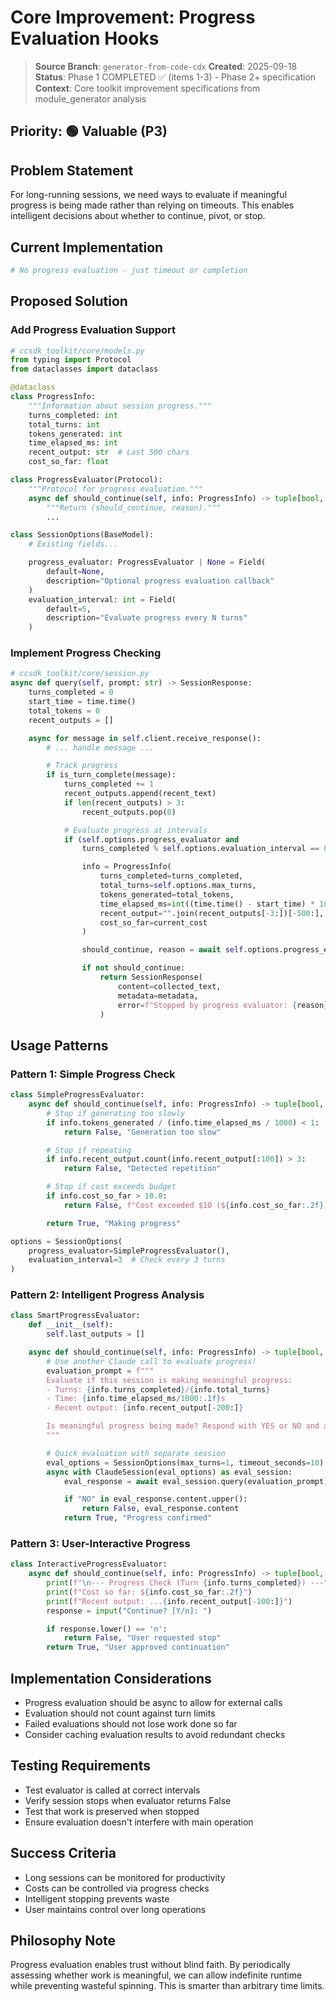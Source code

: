 # Core Improvement: Progress Evaluation Hooks

> **Source Branch**: `generator-from-code-cdx`
> **Created**: 2025-09-18
> **Status**: Phase 1 COMPLETED ✅ (items 1-3) - Phase 2+ specification
> **Context**: Core toolkit improvement specifications from module_generator analysis


## Priority: 🟢 Valuable (P3)

## Problem Statement

For long-running sessions, we need ways to evaluate if meaningful progress is being made rather than relying on timeouts. This enables intelligent decisions about whether to continue, pivot, or stop.

## Current Implementation

```python
# No progress evaluation - just timeout or completion
```

## Proposed Solution

### Add Progress Evaluation Support

```python
# ccsdk_toolkit/core/models.py
from typing import Protocol
from dataclasses import dataclass

@dataclass
class ProgressInfo:
    """Information about session progress."""
    turns_completed: int
    total_turns: int
    tokens_generated: int
    time_elapsed_ms: int
    recent_output: str  # Last 500 chars
    cost_so_far: float

class ProgressEvaluator(Protocol):
    """Protocol for progress evaluation."""
    async def should_continue(self, info: ProgressInfo) -> tuple[bool, str]:
        """Return (should_continue, reason)."""
        ...

class SessionOptions(BaseModel):
    # Existing fields...

    progress_evaluator: ProgressEvaluator | None = Field(
        default=None,
        description="Optional progress evaluation callback"
    )
    evaluation_interval: int = Field(
        default=5,
        description="Evaluate progress every N turns"
    )
```

### Implement Progress Checking

```python
# ccsdk_toolkit/core/session.py
async def query(self, prompt: str) -> SessionResponse:
    turns_completed = 0
    start_time = time.time()
    total_tokens = 0
    recent_outputs = []

    async for message in self.client.receive_response():
        # ... handle message ...

        # Track progress
        if is_turn_complete(message):
            turns_completed += 1
            recent_outputs.append(recent_text)
            if len(recent_outputs) > 3:
                recent_outputs.pop(0)

            # Evaluate progress at intervals
            if (self.options.progress_evaluator and
                turns_completed % self.options.evaluation_interval == 0):

                info = ProgressInfo(
                    turns_completed=turns_completed,
                    total_turns=self.options.max_turns,
                    tokens_generated=total_tokens,
                    time_elapsed_ms=int((time.time() - start_time) * 1000),
                    recent_output="".join(recent_outputs[-3:])[-500:],
                    cost_so_far=current_cost
                )

                should_continue, reason = await self.options.progress_evaluator.should_continue(info)

                if not should_continue:
                    return SessionResponse(
                        content=collected_text,
                        metadata=metadata,
                        error=f"Stopped by progress evaluator: {reason}"
                    )
```

## Usage Patterns

### Pattern 1: Simple Progress Check

```python
class SimpleProgressEvaluator:
    async def should_continue(self, info: ProgressInfo) -> tuple[bool, str]:
        # Stop if generating too slowly
        if info.tokens_generated / (info.time_elapsed_ms / 1000) < 1:  # Less than 1 token/sec
            return False, "Generation too slow"

        # Stop if repeating
        if info.recent_output.count(info.recent_output[:100]) > 3:
            return False, "Detected repetition"

        # Stop if cost exceeds budget
        if info.cost_so_far > 10.0:
            return False, f"Cost exceeded $10 (${info.cost_so_far:.2f})"

        return True, "Making progress"

options = SessionOptions(
    progress_evaluator=SimpleProgressEvaluator(),
    evaluation_interval=3  # Check every 3 turns
)
```

### Pattern 2: Intelligent Progress Analysis

```python
class SmartProgressEvaluator:
    def __init__(self):
        self.last_outputs = []

    async def should_continue(self, info: ProgressInfo) -> tuple[bool, str]:
        # Use another Claude call to evaluate progress!
        evaluation_prompt = f"""
        Evaluate if this session is making meaningful progress:
        - Turns: {info.turns_completed}/{info.total_turns}
        - Time: {info.time_elapsed_ms/1000:.1f}s
        - Recent output: {info.recent_output[-200:]}

        Is meaningful progress being made? Respond with YES or NO and a brief reason.
        """

        # Quick evaluation with separate session
        eval_options = SessionOptions(max_turns=1, timeout_seconds=10)
        async with ClaudeSession(eval_options) as eval_session:
            eval_response = await eval_session.query(evaluation_prompt)

            if "NO" in eval_response.content.upper():
                return False, eval_response.content
            return True, "Progress confirmed"
```

### Pattern 3: User-Interactive Progress

```python
class InteractiveProgressEvaluator:
    async def should_continue(self, info: ProgressInfo) -> tuple[bool, str]:
        print(f"\n--- Progress Check (Turn {info.turns_completed}) ---")
        print(f"Cost so far: ${info.cost_so_far:.2f}")
        print(f"Recent output: ...{info.recent_output[-100:]}")
        response = input("Continue? [Y/n]: ")

        if response.lower() == 'n':
            return False, "User requested stop"
        return True, "User approved continuation"
```

## Implementation Considerations

- Progress evaluation should be async to allow for external calls
- Evaluation should not count against turn limits
- Failed evaluations should not lose work done so far
- Consider caching evaluation results to avoid redundant checks

## Testing Requirements

- Test evaluator is called at correct intervals
- Verify session stops when evaluator returns False
- Test that work is preserved when stopped
- Ensure evaluation doesn't interfere with main operation

## Success Criteria

- Long sessions can be monitored for productivity
- Costs can be controlled via progress checks
- Intelligent stopping prevents waste
- User maintains control over long operations

## Philosophy Note

Progress evaluation enables trust without blind faith. By periodically assessing whether work is meaningful, we can allow indefinite runtime while preventing wasteful spinning. This is smarter than arbitrary time limits.